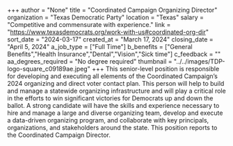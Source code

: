 +++
author = "None"
title = "Coordinated Campaign Organizing Director"
organization = "Texas Democratic Party"
location = "Texas"
salary = "Competitive and commensurate with experience."
link = "https://www.texasdemocrats.org/work-with-us#coordinated-org-dir"
sort_date = "2024-03-17"
created_at = "March 17, 2024"
closing_date = "April 5, 2024"
a_job_type = ["Full Time"]
b_benefits = ["General Benefits","Health Insurance","Dental","Vision","Sick time"]
c_feedback = ""
aa_degrees_required = "No degree required"
thumbnail = "../../images/TDP-logo-square_c09189ae.jpeg"
+++
This senior-level position is responsible for developing and executing all elements of the Coordinated Campaign’s 2024 organizing and direct voter contact plan. This person will help to build and manage a statewide organizing infrastructure and will play a critical role in the efforts to win significant victories for Democrats up and down the ballot. A strong candidate will have the skills and experience necessary to hire and manage a large and diverse organizing team, develop and execute a data-driven organizing program, and collaborate with key principals, organizations, and stakeholders around the state.  This position reports to the Coordinated Campaign Director.